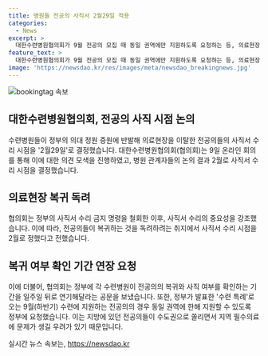 ```yaml
---
title: 병원들 전공의 사직서 2월29일 적용
categories:
  - News
excerpt: >
  대한수련병원협의회가 9월 전공의 모집 때 동일 권역에만 지원하도록 요청하는 등, 의료현장을 이탈한 전공의들의 사직 시점을 논의했다. 이에 대한수련병원협의회는 사직서 수리 시점을 2월로 결정하고, 정부에 복귀 독려 및 사직 여부 확인 기간 연기 등을 요청했다. 또한, 정부에게 9월 전공의 모집 시 동일 권역 지원 제한을 요청하며, 정부의 요구에 대한 사직 처리 기한도 연기할 것을 요청했다.
feature_text: >
  대한수련병원협의회가 9월 전공의 모집 때 동일 권역에만 지원하도록 요청하는 등, 의료현장을 이탈한 전공의들의 사직 시점을 논의했다. 이에 대한수련병원협의회는 사직서 수리 시점을 2월로 결정하고, 정부에 복귀 독려 및 사직 여부 확인 기간 연기 등을 요청했다. 또한, 정부에게 9월 전공의 모집 시 동일 권역 지원 제한을 요청하며, 정부의 요구에 대한 사직 처리 기한도 연기할 것을 요청했다.
image: 'https://newsdao.kr/res/images/meta/newsdao_breakingnews.jpg'
---
```


<p><img src="https://newsdao.kr/res/images/meta/newsdao_breakingnews.jpg" alt="bookingtag 속보" /></p>

<h2 data-ke-size="size26">대한수련병원협의회, 전공의 사직 시점 논의</h2>

<p>수련병원들이 정부의 의대 정원 증원에 반발해 의료현장을 이탈한 전공의들의 사직서 수리 시점을 '2월29일'로 결정했습니다. 대한수련병원협의회(협의회)는 9일 온라인 회의를 통해 이에 대한 의견 모색을 진행하였고, 병원 관계자들의 논의 결과 2월로 사직서 수리 시점을 결정했습니다.</p>

<h2 data-ke-size="size26">의료현장 복귀 독려</h2>

<p>협의회는 정부의 사직서 수리 금지 명령을 철회한 이후, 사직서 수리의 중요성을 강조했습니다. 이에 따라, 전공의들이 복귀하는 것을 독려하려는 취지에서 사직서 수리 시점을 2월로 정했다고 전했습니다.</p>

<h2 data-ke-size="size26">복귀 여부 확인 기간 연장 요청</h2>

<p>이에 더불어, 협의회는 정부에 각 수련병원이 전공의의 복귀와 사직 여부를 확인하는 기간을 일주일 뒤로 연기해달라는 공문을 보냈습니다. 또한, 정부가 발표한 '수련 특례'로 오는 9월(하반기) 수련에 지원하는 전공의의 경우 동일 권역에 한해 지원할 수 있도록 정부에 요청했습니다. 이는 지방에 있던 전공의들이 수도권으로 쏠리면서 지역 필수의료에 문제가 생길 우려가 있기 때문입니다.</p>
실시간 뉴스 속보는, <a href="https://newsdao.kr" rel="dofollow">https://newsdao.kr</a>


